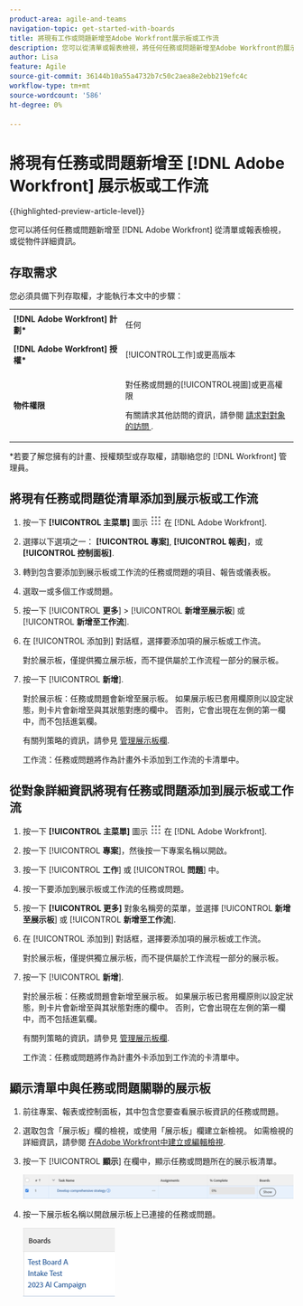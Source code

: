 ```yaml
---
product-area: agile-and-teams
navigation-topic: get-started-with-boards
title: 將現有工作或問題新增至Adobe Workfront展示板或工作流
description: 您可以從清單或報表檢視，將任何任務或問題新增至Adobe Workfront的展示板。
author: Lisa
feature: Agile
source-git-commit: 36144b10a55a4732b7c50c2aea8e2ebb219efc4c
workflow-type: tm+mt
source-wordcount: '586'
ht-degree: 0%

---
```


# 將現有任務或問題新增至 [!DNL Adobe Workfront] 展示板或工作流

{{highlighted-preview-article-level}}

您可以將任何任務或問題新增至 [!DNL Adobe Workfront] 從清單或報表檢視，或從物件詳細資訊。

## 存取需求

您必須具備下列存取權，才能執行本文中的步驟：

<table style="table-layout:auto">
 <col>
 <col>
 <tbody>
  <tr>
   <td role="rowheader"><strong>[!DNL Adobe Workfront] 計劃*</strong></td>
   <td> <p>任何</p> </td>
  </tr>
  <tr>
   <td role="rowheader"><strong>[!DNL Adobe Workfront] 授權*</strong></td>
   <td> <p>[!UICONTROL工作]或更高版本</p> </td>
  </tr>
  <tr>
   <td role="rowheader"><strong>物件權限</strong></td>
   <td> <p>對任務或問題的[!UICONTROL視圖]或更高權限</p> <p>有關請求其他訪問的資訊，請參閱 <a href="/help/quicksilver/workfront-basics/grant-and-request-access-to-objects/request-access.md" class="MCXref xref">請求對對象的訪問 </a>.</p> </td>
  </tr>
 </tbody>
</table>

&#42;若要了解您擁有的計畫、授權類型或存取權，請聯絡您的 [!DNL Workfront] 管理員。

## 將現有任務或問題從清單添加到展示板或工作流

1. 按一下 **[!UICONTROL 主菜單]** 圖示 ![](assets/main-menu-icon.png) 在 [!DNL Adobe Workfront].
1. 選擇以下選項之一： **[!UICONTROL 專案]**, **[!UICONTROL 報表]**，或 **[!UICONTROL 控制面板]**.
1. 轉到包含要添加到展示板或工作流的任務或問題的項目、報告或儀表板。
1. 選取一或多個工作或問題。
1. 按一下 [!UICONTROL **更多**] > [!UICONTROL **新增至展示板**] 或 [!UICONTROL **新增至工作流**].
1. 在 [!UICONTROL 添加到] 對話框，選擇要添加項的展示板或工作流。

   對於展示板，僅提供獨立展示板，而不提供屬於工作流程一部分的展示板。

1. 按一下 [!UICONTROL **新增**].

   對於展示板：任務或問題會新增至展示板。 如果展示板已套用欄原則以設定狀態，則卡片會新增至與其狀態對應的欄中。 否則，它會出現在左側的第一欄中，而不包括進氣欄。

   有關列策略的資訊，請參見 [管理展示板欄](/help/quicksilver/agile/get-started-with-boards/manage-board-columns.md).

   工作流：任務或問題將作為計畫外卡添加到工作流的卡清單中。

## 從對象詳細資訊將現有任務或問題添加到展示板或工作流

1. 按一下 **[!UICONTROL 主菜單]** 圖示 ![](assets/main-menu-icon.png) 在 [!DNL Adobe Workfront].
1. 按一下 [!UICONTROL **專案**]，然後按一下專案名稱以開啟。
1. 按一下 [!UICONTROL **工作**] 或 [!UICONTROL **問題**] 中。
1. 按一下要添加到展示板或工作流的任務或問題。
1. 按一下 **[!UICONTROL 更多]** 對象名稱旁的菜單，並選擇 [!UICONTROL **新增至展示板**] 或 [!UICONTROL **新增至工作流**].
1. 在 [!UICONTROL 添加到] 對話框，選擇要添加項的展示板或工作流。

   對於展示板，僅提供獨立展示板，而不提供屬於工作流程一部分的展示板。

1. 按一下 [!UICONTROL **新增**].

   對於展示板：任務或問題會新增至展示板。 如果展示板已套用欄原則以設定狀態，則卡片會新增至與其狀態對應的欄中。 否則，它會出現在左側的第一欄中，而不包括進氣欄。

   有關列策略的資訊，請參見 [管理展示板欄](/help/quicksilver/agile/get-started-with-boards/manage-board-columns.md).

   工作流：任務或問題將作為計畫外卡添加到工作流的卡清單中。

## 顯示清單中與任務或問題關聯的展示板

1. 前往專案、報表或控制面板，其中包含您要查看展示板資訊的任務或問題。
1. 選取包含「展示板」欄的檢視，或使用「展示板」欄建立新檢視。
如需檢視的詳細資訊，請參閱 [在Adobe Workfront中建立或編輯檢視](/help/quicksilver/reports-and-dashboards/reports/reporting-elements/create-edit-views.md).
1. 按一下 [!UICONTROL **顯示**] 在欄中，顯示任務或問題所在的展示板清單。

   ![在欄中顯示展示板](assets/show-boards-in-column.png)

1. 按一下展示板名稱以開啟展示板上已連接的任務或問題。

   ![選擇展示板](assets/select-board-in-column.png)
